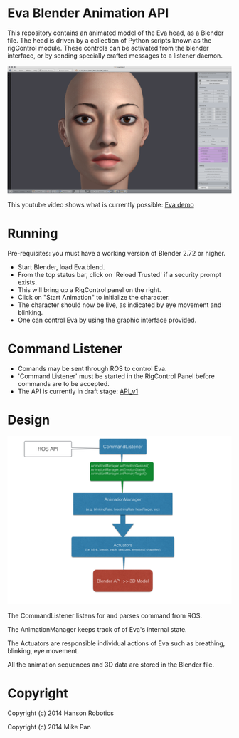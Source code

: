 # Eva Blender Animation API #

This repository contains an animated model of the Eva head, as a
Blender file.  The head is driven by a collection of Python scripts
known as the rigControl module. These controls can be activated from
the blender interface, or by sending specially crafted messages to a
listener daemon.


![Eva Splash](docs/splash.png)


This youtube video shows what is currently possible:
[Eva demo](https://www.youtube.com/watch?v=ICDo_DQbjwQ)

# Running #

Pre-requisites: you must have a working version of Blender 2.72 or higher.

 * Start Blender, load Eva.blend.
 * From the top status bar, click on 'Reload Trusted' if a security prompt exists.
 * This will bring up a RigControl panel on the right.
 * Click on "Start Animation" to initialize the character.
 * The character should now be live, as indicated by eye movement and blinking.
 * One can control Eva by using the graphic interface provided.


# Command Listener #
* Comands may be sent through ROS to control Eva.
* 'Command Listener' must be started in the RigControl Panel before commands are to be accepted.
* The API is currently in draft stage: [API_v1](docs/API_v1.md)


# Design #

![UML Diagram](docs/evaEmoDesign.png)

The CommandListener listens for and parses command from ROS.

The AnimationManager keeps track of of Eva's internal state.

The Actuators are responsible individual actions of Eva such as breathing, blinking, eye movement.

All the animation sequences and 3D data are stored in the Blender file.


# Copyright #

Copyright (c) 2014 Hanson Robotics

Copyright (c) 2014 Mike Pan

